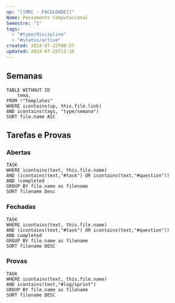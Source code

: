 ```yaml
---
up: "[[MOC - FACULDADE]]"
Nome: Pensamento Computacional
Semestre: "1"
tags:
  - "#type/disciplina"
  - "#status/active"
created: 2024-07-22T08:57
updated: 2024-07-25T13:16
---
```

## Semanas
```dataview
TABLE WITHOUT ID
	tema,
FROM !"Templates"
WHERE icontains(up, this.file.link)
AND icontains(tags, "type/semana")
SORT file.name ASC
```

## Tarefas e Provas

### Abertas
``` dataview
TASK
WHERE icontains(text, this.file.name)
AND (icontains(text,"#task") OR icontains(text,"#question"))
AND !completed
GROUP BY file.name as filename
SORT filename Desc
```

### Fechadas
```dataview
TASK
WHERE icontains(text, this.file.name)
AND (icontains(text,"#task") OR icontains(text,"#question"))
AND completed
GROUP BY file.name as filename
SORT filename DESC
```

### Provas
```dataview
TASK
WHERE icontains(text, this.file.name)
AND icontains(text,"#log/sprint")
GROUP BY file.name as filename
SORT filename DESC
```
